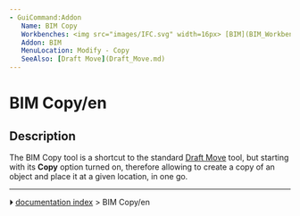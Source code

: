 ```yaml
---
- GuiCommand:Addon
   Name: BIM Copy
   Workbenches: <img src="images/IFC.svg" width=16px> [BIM](BIM_Workbench.md)
   Addon: BIM
   MenuLocation: Modify - Copy
   SeeAlso: [Draft Move](Draft_Move.md)
---
```


# BIM Copy/en

## Description

The BIM Copy tool is a shortcut to the standard [Draft Move](Draft_Move.md) tool, but starting with its **Copy** option turned on, therefore allowing to create a copy of an object and place it at a given location, in one go.



---
⏵ [documentation index](../README.md) > BIM Copy/en
